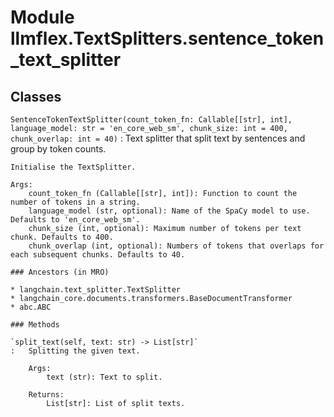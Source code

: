 Module llmflex.TextSplitters.sentence_token_text_splitter
=========================================================

Classes
-------

`SentenceTokenTextSplitter(count_token_fn: Callable[[str], int], language_model: str = 'en_core_web_sm', chunk_size: int = 400, chunk_overlap: int = 40)`
:   Text splitter that split text by sentences and group by token counts.
        
    
    Initialise the TextSplitter.
    
    Args:
        count_token_fn (Callable[[str], int]): Function to count the number of tokens in a string.
        language_model (str, optional): Name of the SpaCy model to use. Defaults to 'en_core_web_sm'.
        chunk_size (int, optional): Maximum number of tokens per text chunk. Defaults to 400.
        chunk_overlap (int, optional): Numbers of tokens that overlaps for each subsequent chunks. Defaults to 40.

    ### Ancestors (in MRO)

    * langchain.text_splitter.TextSplitter
    * langchain_core.documents.transformers.BaseDocumentTransformer
    * abc.ABC

    ### Methods

    `split_text(self, text: str) ‑> List[str]`
    :   Splitting the given text.
        
        Args:
            text (str): Text to split.
        
        Returns:
            List[str]: List of split texts.